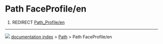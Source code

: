 # Path FaceProfile/en
1.  REDIRECT [Path\_Profile/en](Path_Profile/en.md)



---
![](images/Right_arrow.png) [documentation index](../README.md) > [Path](Path_Workbench.md) > Path FaceProfile/en
